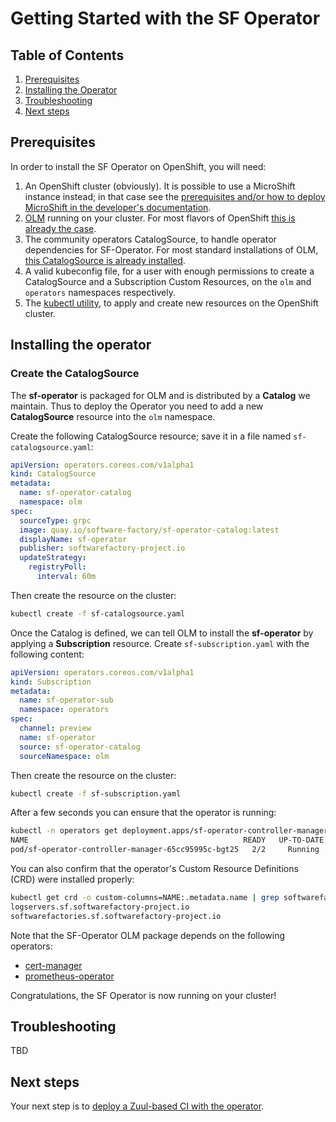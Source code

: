 # Getting Started with the SF Operator

## Table of Contents

1. [Prerequisites](#prerequisites)
2. [Installing the Operator](#installing-the-operator)
4. [Troubleshooting](#troubleshooting)
5. [Next steps](#next-steps)

## Prerequisites

In order to install the SF Operator on OpenShift, you will need:

1. An OpenShift cluster (obviously). It is possible to use a MicroShift instance instead; in that case see the [prerequisites and/or how to deploy MicroShift in the developer's documentation](../developer/microshift.md).
1. [OLM](https://olm.operatorframework.io/) running on your cluster. For most flavors of OpenShift [this is already the case](https://docs.openshift.com/container-platform/4.13/operators/understanding/olm/olm-understanding-olm.html#olm-overview_olm-understanding-olm).
1. The community operators CatalogSource, to handle operator dependencies for SF-Operator. For most standard installations of OLM, [this CatalogSource is already installed](https://operatorhub.io/how-to-install-an-operator#How-do-I-get-Operator-Lifecycle-Manager?).
1. A valid kubeconfig file, for a user with enough permissions to create a CatalogSource and a Subscription Custom Resources, on the `olm` and `operators` namespaces respectively.
1. The [kubectl utility](https://kubernetes.io/docs/tasks/tools/#kubectl), to apply and create new resources on the OpenShift cluster.

## Installing the operator

### Create the CatalogSource

The **sf-operator** is packaged for OLM and is distributed by a **Catalog** we maintain. Thus to deploy the Operator you need to add
a new **CatalogSource** resource into the `olm` namespace.

Create the following CatalogSource resource; save it in a file named `sf-catalogsource.yaml`:

```yaml
apiVersion: operators.coreos.com/v1alpha1
kind: CatalogSource
metadata:
  name: sf-operator-catalog
  namespace: olm
spec:
  sourceType: grpc
  image: quay.io/software-factory/sf-operator-catalog:latest
  displayName: sf-operator
  publisher: softwarefactory-project.io
  updateStrategy:
    registryPoll:
      interval: 60m
```

Then create the resource on the cluster:

```sh
kubectl create -f sf-catalogsource.yaml
```

Once the Catalog is defined, we can tell OLM to install the **sf-operator** by applying a **Subscription** resource. Create `sf-subscription.yaml` with the following content:

```yaml
apiVersion: operators.coreos.com/v1alpha1
kind: Subscription
metadata:
  name: sf-operator-sub
  namespace: operators
spec:
  channel: preview
  name: sf-operator
  source: sf-operator-catalog
  sourceNamespace: olm
```

Then create the resource on the cluster:

```sh
kubectl create -f sf-subscription.yaml
```

After a few seconds you can ensure that the operator is running:

```sh
kubectl -n operators get deployment.apps/sf-operator-controller-manager
NAME                                                READY   UP-TO-DATE   AVAILABLE   AGE
pod/sf-operator-controller-manager-65cc95995c-bgt25   2/2     Running   0          3m49s
```

You can also confirm that the operator's Custom Resource Definitions (CRD) were installed properly:

```sh
kubectl get crd -o custom-columns=NAME:.metadata.name | grep softwarefactory-project.io
logservers.sf.softwarefactory-project.io
softwarefactories.sf.softwarefactory-project.io
```

Note that the SF-Operator OLM package depends on the following operators:

* [cert-manager](https://cert-manager.io)
* [prometheus-operator](https://prometheus-operator.dev)

Congratulations, the SF Operator is now running on your cluster!

## Troubleshooting

TBD

## Next steps

 Your next step is to [deploy a Zuul-based CI with the operator](../deployment/getting_started.md).